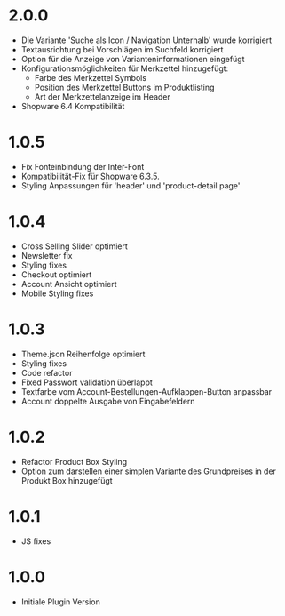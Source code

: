 # 2.0.0
- Die Variante 'Suche als Icon / Navigation Unterhalb' wurde korrigiert
- Textausrichtung bei Vorschlägen im Suchfeld korrigiert
- Option für die Anzeige von Varianteninformationen eingefügt
- Konfigurationsmöglichkeiten für Merkzettel hinzugefügt:
    - Farbe des Merkzettel Symbols
    - Position des Merkzettel Buttons im Produktlisting
    - Art der Merkzettelanzeige im Header
- Shopware 6.4 Kompatibilität

# 1.0.5
- Fix Fonteinbindung der Inter-Font
- Kompatibilität-Fix für Shopware 6.3.5.
- Styling Anpassungen für 'header' und 'product-detail page'

# 1.0.4
- Cross Selling Slider optimiert
- Newsletter fix
- Styling fixes
- Checkout optimiert
- Account Ansicht optimiert
- Mobile Styling fixes

# 1.0.3
- Theme.json Reihenfolge optimiert
- Styling fixes
- Code refactor
- Fixed Passwort validation überlappt
- Textfarbe vom Account-Bestellungen-Aufklappen-Button anpassbar
- Account doppelte Ausgabe von Eingabefeldern

# 1.0.2
- Refactor Product Box Styling
- Option zum darstellen einer simplen Variante des Grundpreises in der Produkt Box hinzugefügt

# 1.0.1
- JS fixes

# 1.0.0
- Initiale Plugin Version
